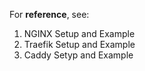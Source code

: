 For **reference**, see:

1. NGINX Setup and Example
2. Traefik Setup and Example
3. Caddy Setyp and Example